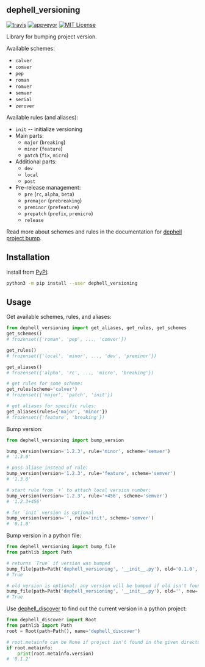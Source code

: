 ## dephell_versioning

[![travis](https://travis-ci.org/dephell/dephell_versioning.svg?branch=master)](https://travis-ci.org/dephell/dephell_versioning)
[![appveyor](https://ci.appveyor.com/api/projects/status/github/dephell/dephell_versioning?svg=true)](https://ci.appveyor.com/project/orsinium/dephell-versioning)
[![MIT License](https://img.shields.io/pypi/l/dephell-versioning.svg)](https://github.com/dephell/dephell_versioning/blob/master/LICENSE)

Library for bumping project version.

Available schemes:

+ `calver`
+ `comver`
+ `pep`
+ `roman`
+ `romver`
+ `semver`
+ `serial`
+ `zerover`

Available rules (and aliases):

+ `init` -- initialize versioning
+ Main parts:
  + `major` (`breaking`)
  + `minor` (`feature`)
  + `patch` (`fix`, `micro`)
+ Additional parts:
  + `dev`
  + `local`
  + `post`
+ Pre-release management:
  + `pre` (`rc`, `alpha`, `beta`)
  + `premajor` (`prebreaking`)
  + `preminor` (`prefeature`)
  + `prepatch` (`prefix`, `premicro`)
  + `release`

Read more about schemes and rules in the documentation for [dephell project bump](https://dephell.readthedocs.io/en/latest/cmd-project-bump.html).

## Installation

install from [PyPI](https://pypi.org/project/dephell-versioning/):

```bash
python3 -m pip install --user dephell_versioning
```

## Usage

Get available schemes, rules, and aliases:

```python
from dephell_versioning import get_aliases, get_rules, get_schemes
get_schemes()
# frozenset({'roman', 'pep', ..., 'comver'})

get_rules()
# frozenset({'local', 'minor', ..., 'dev', 'preminor'})

get_aliases()
# frozenset({'alpha', 'rc', ..., 'micro', 'breaking'})

# get rules for some scheme:
get_rules(scheme='calver')
# frozenset({'major', 'patch', 'init'})

# get aliases for specific rules:
get_aliases(rules={'major', 'minor'})
# frozenset({'feature', 'breaking'})

```

Bump version:

```python
from dephell_versioning import bump_version

bump_version(version='1.2.3', rule='minor', scheme='semver')
# '1.3.0'

# pass aliase instead of rule:
bump_version(version='1.2.3', rule='feature', scheme='semver')
# '1.3.0'

# start rule from `+` to attach local version number:
bump_version(version='1.2.3', rule='+456', scheme='semver')
# '1.2.3+456'

# for `init` version is optional
bump_version(version='', rule='init', scheme='semver')
# '0.1.0'
```

Bump version in a python file:

```python
from dephell_versioning import bump_file
from pathlib import Path

# returns `True` if version was bumped
bump_file(path=Path('dephell_versioning', '__init__.py'), old='0.1.0', new='0.1.1')
# True

# old version is optional: any version will be bumped if old isn't found
bump_file(path=Path('dephell_versioning', '__init__.py'), old='', new='0.1.2')
# True
```

Use [dephell_discover](https://github.com/dephell/dephell_discover) to find out the current version in a python project:

```python
from dephell_discover import Root
from pathlib import Path
root = Root(path=Path(), name='dephell_discover')

# root.metainfo can be None if project isn't found in the given directory
if root.metainfo:
    print(root.metainfo.version)
# '0.1.2'
```
